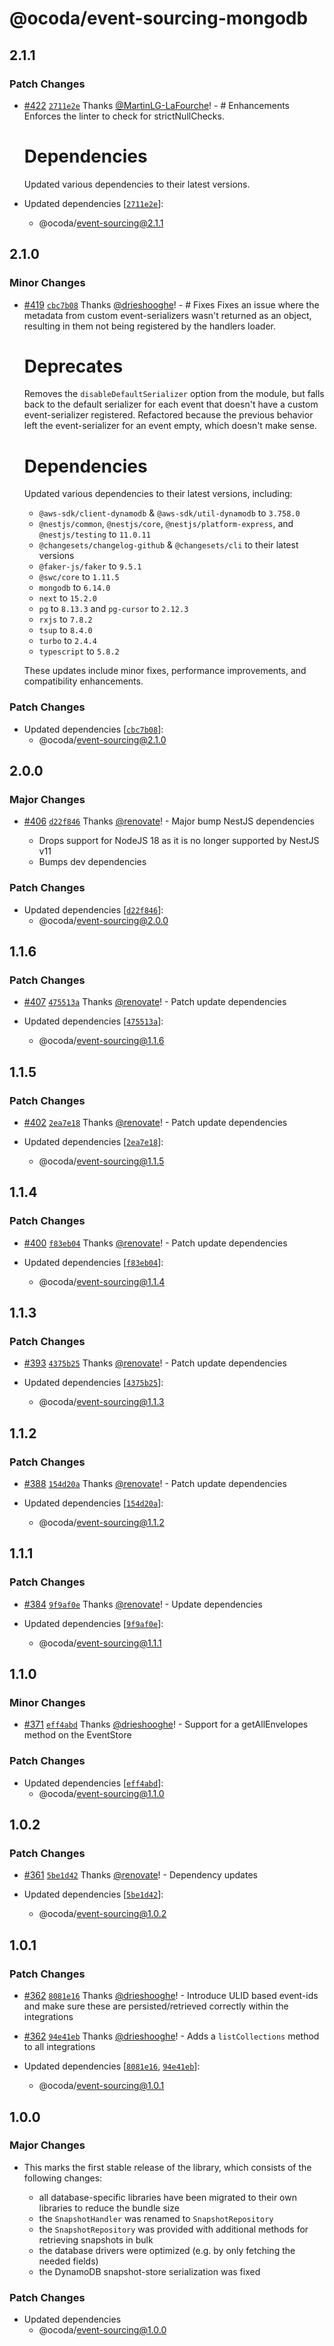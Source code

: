 # @ocoda/event-sourcing-mongodb

## 2.1.1

### Patch Changes

- [#422](https://github.com/ocoda/event-sourcing/pull/422) [`2711e2e`](https://github.com/ocoda/event-sourcing/commit/2711e2e3d26b1ee5ea76e6c0922e92f86ef74a4b) Thanks [@MartinLG-LaFourche](https://github.com/MartinLG-LaFourche)! - # Enhancements
  Enforces the linter to check for strictNullChecks.

  # Dependencies

  Updated various dependencies to their latest versions.

- Updated dependencies [[`2711e2e`](https://github.com/ocoda/event-sourcing/commit/2711e2e3d26b1ee5ea76e6c0922e92f86ef74a4b)]:
  - @ocoda/event-sourcing@2.1.1

## 2.1.0

### Minor Changes

- [#419](https://github.com/ocoda/event-sourcing/pull/419) [`cbc7b08`](https://github.com/ocoda/event-sourcing/commit/cbc7b082555cb0855cd26965020b152c679e6e47) Thanks [@drieshooghe](https://github.com/drieshooghe)! - # Fixes
  Fixes an issue where the metadata from custom event-serializers wasn't returned as an object, resulting in them not being registered by the handlers loader.

  # Deprecates

  Removes the `disableDefaultSerializer` option from the module, but falls back to the default serializer for each event that doesn't have a custom event-serializer registered. Refactored because the previous behavior left the event-serializer for an event empty, which doesn't make sense.

  # Dependencies

  Updated various dependencies to their latest versions, including:

  - `@aws-sdk/client-dynamodb` & `@aws-sdk/util-dynamodb` to `3.758.0`
  - `@nestjs/common`, `@nestjs/core`, `@nestjs/platform-express`, and `@nestjs/testing` to `11.0.11`
  - `@changesets/changelog-github` & `@changesets/cli` to their latest versions
  - `@faker-js/faker` to `9.5.1`
  - `@swc/core` to `1.11.5`
  - `mongodb` to `6.14.0`
  - `next` to `15.2.0`
  - `pg` to `8.13.3` and `pg-cursor` to `2.12.3`
  - `rxjs` to `7.8.2`
  - `tsup` to `8.4.0`
  - `turbo` to `2.4.4`
  - `typescript` to `5.8.2`

  These updates include minor fixes, performance improvements, and compatibility enhancements.

### Patch Changes

- Updated dependencies [[`cbc7b08`](https://github.com/ocoda/event-sourcing/commit/cbc7b082555cb0855cd26965020b152c679e6e47)]:
  - @ocoda/event-sourcing@2.1.0

## 2.0.0

### Major Changes

- [#406](https://github.com/ocoda/event-sourcing/pull/406) [`d22f846`](https://github.com/ocoda/event-sourcing/commit/d22f8463febe06e43282a10c6fcafdd43a9877e7) Thanks [@renovate](https://github.com/apps/renovate)! - Major bump NestJS dependencies

  - Drops support for NodeJS 18 as it is no longer supported by NestJS v11
  - Bumps dev dependencies

### Patch Changes

- Updated dependencies [[`d22f846`](https://github.com/ocoda/event-sourcing/commit/d22f8463febe06e43282a10c6fcafdd43a9877e7)]:
  - @ocoda/event-sourcing@2.0.0

## 1.1.6

### Patch Changes

- [#407](https://github.com/ocoda/event-sourcing/pull/407) [`475513a`](https://github.com/ocoda/event-sourcing/commit/475513a6eaa92d3e8e8b2383f539a7518264fd5b) Thanks [@renovate](https://github.com/apps/renovate)! - Patch update dependencies

- Updated dependencies [[`475513a`](https://github.com/ocoda/event-sourcing/commit/475513a6eaa92d3e8e8b2383f539a7518264fd5b)]:
  - @ocoda/event-sourcing@1.1.6

## 1.1.5

### Patch Changes

- [#402](https://github.com/ocoda/event-sourcing/pull/402) [`2ea7e18`](https://github.com/ocoda/event-sourcing/commit/2ea7e1849fe3ac4b623246b7662f0e6480be4594) Thanks [@renovate](https://github.com/apps/renovate)! - Patch update dependencies

- Updated dependencies [[`2ea7e18`](https://github.com/ocoda/event-sourcing/commit/2ea7e1849fe3ac4b623246b7662f0e6480be4594)]:
  - @ocoda/event-sourcing@1.1.5

## 1.1.4

### Patch Changes

- [#400](https://github.com/ocoda/event-sourcing/pull/400) [`f83eb04`](https://github.com/ocoda/event-sourcing/commit/f83eb045648f107282761f807d870f8844df2bd9) Thanks [@renovate](https://github.com/apps/renovate)! - Patch update dependencies

- Updated dependencies [[`f83eb04`](https://github.com/ocoda/event-sourcing/commit/f83eb045648f107282761f807d870f8844df2bd9)]:
  - @ocoda/event-sourcing@1.1.4

## 1.1.3

### Patch Changes

- [#393](https://github.com/ocoda/event-sourcing/pull/393) [`4375b25`](https://github.com/ocoda/event-sourcing/commit/4375b25ea95ec6dd954ae6f34d8e3797ebbefb36) Thanks [@renovate](https://github.com/apps/renovate)! - Patch update dependencies

- Updated dependencies [[`4375b25`](https://github.com/ocoda/event-sourcing/commit/4375b25ea95ec6dd954ae6f34d8e3797ebbefb36)]:
  - @ocoda/event-sourcing@1.1.3

## 1.1.2

### Patch Changes

- [#388](https://github.com/ocoda/event-sourcing/pull/388) [`154d20a`](https://github.com/ocoda/event-sourcing/commit/154d20ae3a4845e273c47d970c1b2f3f25daf1f0) Thanks [@renovate](https://github.com/apps/renovate)! - Patch update dependencies

- Updated dependencies [[`154d20a`](https://github.com/ocoda/event-sourcing/commit/154d20ae3a4845e273c47d970c1b2f3f25daf1f0)]:
  - @ocoda/event-sourcing@1.1.2

## 1.1.1

### Patch Changes

- [#384](https://github.com/ocoda/event-sourcing/pull/384) [`9f9af0e`](https://github.com/ocoda/event-sourcing/commit/9f9af0e3bfa36239121886635013ca515f38b09f) Thanks [@renovate](https://github.com/apps/renovate)! - Update dependencies

- Updated dependencies [[`9f9af0e`](https://github.com/ocoda/event-sourcing/commit/9f9af0e3bfa36239121886635013ca515f38b09f)]:
  - @ocoda/event-sourcing@1.1.1

## 1.1.0

### Minor Changes

- [#371](https://github.com/ocoda/event-sourcing/pull/371) [`eff4abd`](https://github.com/ocoda/event-sourcing/commit/eff4abda2b44a7fbcb1be7bccde7fc9267e7fded) Thanks [@drieshooghe](https://github.com/drieshooghe)! - Support for a getAllEnvelopes method on the EventStore

### Patch Changes

- Updated dependencies [[`eff4abd`](https://github.com/ocoda/event-sourcing/commit/eff4abda2b44a7fbcb1be7bccde7fc9267e7fded)]:
  - @ocoda/event-sourcing@1.1.0

## 1.0.2

### Patch Changes

- [#361](https://github.com/ocoda/event-sourcing/pull/361) [`5be1d42`](https://github.com/ocoda/event-sourcing/commit/5be1d42d1eb0a19a252d2127b72a756b3cd701f6) Thanks [@renovate](https://github.com/apps/renovate)! - Dependency updates

- Updated dependencies [[`5be1d42`](https://github.com/ocoda/event-sourcing/commit/5be1d42d1eb0a19a252d2127b72a756b3cd701f6)]:
  - @ocoda/event-sourcing@1.0.2

## 1.0.1

### Patch Changes

- [#362](https://github.com/ocoda/event-sourcing/pull/362) [`8081e16`](https://github.com/ocoda/event-sourcing/commit/8081e16d3edcab21efa301a7e1261cfd062ab4e7) Thanks [@drieshooghe](https://github.com/drieshooghe)! - Introduce ULID based event-ids and make sure these are persisted/retrieved correctly within the integrations

- [#362](https://github.com/ocoda/event-sourcing/pull/362) [`94e41eb`](https://github.com/ocoda/event-sourcing/commit/94e41ebea9a5d3762d39db0a3afb664bc0d78010) Thanks [@drieshooghe](https://github.com/drieshooghe)! - Adds a `listCollections` method to all integrations

- Updated dependencies [[`8081e16`](https://github.com/ocoda/event-sourcing/commit/8081e16d3edcab21efa301a7e1261cfd062ab4e7), [`94e41eb`](https://github.com/ocoda/event-sourcing/commit/94e41ebea9a5d3762d39db0a3afb664bc0d78010)]:
  - @ocoda/event-sourcing@1.0.1

## 1.0.0

### Major Changes

- This marks the first stable release of the library, which consists of the following changes:

  - all database-specific libraries have been migrated to their own libraries to reduce the bundle size
  - the `SnapshotHandler` was renamed to `SnapshotRepository`
  - the `SnapshotRepository` was provided with additional methods for retrieving snapshots in bulk
  - the database drivers were optimized (e.g. by only fetching the needed fields)
  - the DynamoDB snapshot-store serialization was fixed

### Patch Changes

- Updated dependencies
  - @ocoda/event-sourcing@1.0.0
